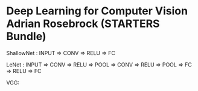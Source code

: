 # Deep Learning for Computer Vision Adrian Rosebrock (STARTERS Bundle)
ShallowNet : INPUT => CONV => RELU => FC

LeNet : INPUT => CONV => RELU => POOL => CONV => RELU => POOL  => FC => RELU => FC

VGG:
